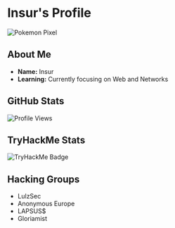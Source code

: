 # Insur's Profile

![Pokemon Pixel](https://cdn.discordapp.com/banners/273980101530484736/374abafaf85bfa1d304883efe2490ae3.webp?size=1024&format=webp&width=0&height=256)

## About Me

- **Name:** Insur
- **Learning:** Currently focusing on Web and Networks

## GitHub Stats

![Profile Views](https://komarev.com/ghpvc/?username=InsurWeb&color=grey) <br>

## TryHackMe Stats
![TryHackMe Badge](https://tryhackme-badges.s3.amazonaws.com/KaguyaWeb.png)

## Hacking Groups

- LulzSec
- Anonymous Europe
- LAPSUS$
- Gloriamist
